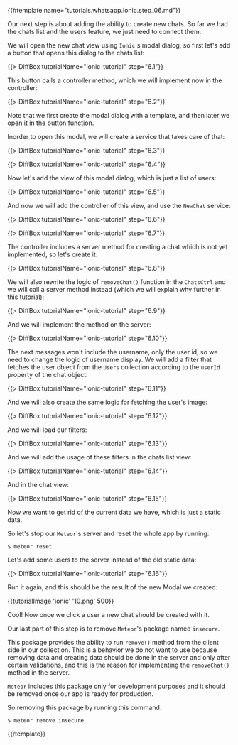 {{#template name="tutorials.whatsapp.ionic.step_06.md"}}

Our next step is about adding the ability to create new chats. So far we had the chats list and the users feature, we just need to connect them.

We will open the new chat view using `Ionic`'s modal dialog, so first let's add a button that opens this dialog to the chats list:

{{> DiffBox tutorialName="ionic-tutorial" step="6.1"}}

This button calls a controller method, which we will implement now in the controller:

{{> DiffBox tutorialName="ionic-tutorial" step="6.2"}}

Note that we first create the modal dialog with a template, and then later we open it in the button function.

Inorder to open this modal, we will create a service that takes care of that:

{{> DiffBox tutorialName="ionic-tutorial" step="6.3"}}

{{> DiffBox tutorialName="ionic-tutorial" step="6.4"}}

Now let's add the view of this modal dialog, which is just a list of users:

{{> DiffBox tutorialName="ionic-tutorial" step="6.5"}}

And now we will add the controller of this view, and use the `NewChat` service:

{{> DiffBox tutorialName="ionic-tutorial" step="6.6"}}

{{> DiffBox tutorialName="ionic-tutorial" step="6.7"}}

The controller includes a server method for creating a chat which is not yet implemented, so let's create it:

{{> DiffBox tutorialName="ionic-tutorial" step="6.8"}}

We will also rewrite the logic of `removeChat()` function in the `ChatsCtrl` and we will call a server method instead (which we will explain why further in this tutorial):

{{> DiffBox tutorialName="ionic-tutorial" step="6.9"}}

And we will implement the method on the server:

{{> DiffBox tutorialName="ionic-tutorial" step="6.10"}}

The next messages won't include the username, only the user id, so we need to change the logic of username display. We will add a filter that fetches the user object from the `Users` collection according to the `userId` property of the chat object:

{{> DiffBox tutorialName="ionic-tutorial" step="6.11"}}

And we will also create the same logic for fetching the user's image:

{{> DiffBox tutorialName="ionic-tutorial" step="6.12"}}

And we will load our filters:

{{> DiffBox tutorialName="ionic-tutorial" step="6.13"}}

And we will add the usage of these filters in the chats list view:

{{> DiffBox tutorialName="ionic-tutorial" step="6.14"}}

And in the chat view:

{{> DiffBox tutorialName="ionic-tutorial" step="6.15"}}

Now we want to get rid of the current data we have, which is just a static data.

So let's stop our `Meteor`'s server and reset the whole app by running:

    $ meteor reset

Let's add some users to the server instead of the old static data:

{{> DiffBox tutorialName="ionic-tutorial" step="6.16"}}

Run it again, and this should be the result of the new Modal we created:

{{tutorialImage 'ionic' '10.png' 500}}

Cool! Now once we click a user a new chat should be created with it.

Our last part of this step is to remove `Meteor`'s package named `insecure`.

This package provides the ability to run `remove()` method from the client side in our collection. This is a behavior we do not want to use because removing data and creating data should be done in the server and only after certain validations, and this is the reason for implementing the `removeChat()` method in the server.

`Meteor` includes this package only for development purposes and it should be removed once our app is ready for production.

So removing this package by running this command:

    $ meteor remove insecure

{{/template}}